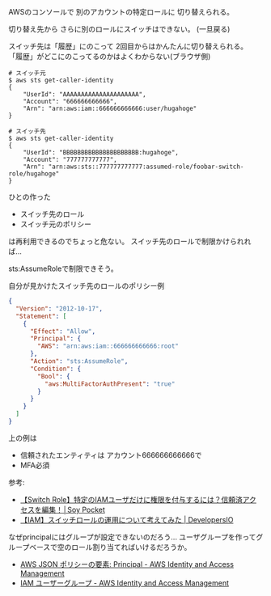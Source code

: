 AWSのコンソールで
別のアカウントの特定ロールに
切り替えられる。

切り替え先から
さらに別のロールにスイッチはできない。
(一旦戻る)

スイッチ先は「履歴」にのこって
2回目からはかんたんに切り替えられる。
「履歴」がどこにのこってるのかはよくわからない(ブラウザ側)

```
# スイッチ元
$ aws sts get-caller-identity
{
    "UserId": "AAAAAAAAAAAAAAAAAAAAA",
    "Account": "666666666666",
    "Arn": "arn:aws:iam::666666666666:user/hugahoge"
}

# スイッチ先
$ aws sts get-caller-identity
{
    "UserId": "BBBBBBBBBBBBBBBBBBBBB:hugahoge",
    "Account": "777777777777",
    "Arn": "arn:aws:sts::777777777777:assumed-role/foobar-switch-role/hugahoge"
}
```

ひとの作った
* スイッチ先のロール
* スイッチ元のポリシー

は再利用できるのでちょっと危ない。
スイッチ先のロールで制限かけられれば...

sts:AssumeRoleで制限できそう。


自分が見かけたスイッチ先のロールのポリシー例
```json
{
  "Version": "2012-10-17",
  "Statement": [
    {
      "Effect": "Allow",
      "Principal": {
        "AWS": "arn:aws:iam::666666666666:root"
      },
      "Action": "sts:AssumeRole",
      "Condition": {
        "Bool": {
          "aws:MultiFactorAuthPresent": "true"
        }
      }
    }
  ]
}
```

上の例は
* 信頼されたエンティティは アカウント666666666666で
* MFA必須


参考:
* [【Switch Role】特定のIAMユーザだけに権限を付与するには？信頼済アクセスを編集！│Soy Pocket](https://soypocket.com/it/switchrole-json-user-controle/)
* [【IAM】スイッチロールの運用について考えてみた | DevelopersIO](https://dev.classmethod.jp/articles/switch-role-operation/)

なぜprincipalにはグループが設定できないのだろう...
ユーザグループを作ってグループベースで空のロール割り当てればいけるだろうか。

* [AWS JSON ポリシーの要素: Principal - AWS Identity and Access Management](https://docs.aws.amazon.com/ja_jp/IAM/latest/UserGuide/reference_policies_elements_principal.html)
* [IAM ユーザーグループ - AWS Identity and Access Management](https://docs.aws.amazon.com/ja_jp/IAM/latest/UserGuide/id_groups.html)
